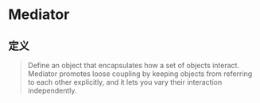 # Mediator

## 定义
> Define an object that encapsulates how a set of objects interact.
> Mediator promotes loose coupling by keeping objects from referring to each other explicitly, and it lets you vary their interaction independently.
